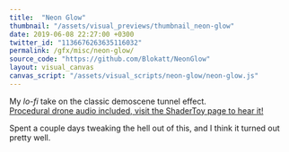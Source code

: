 ```yaml
---
title:  "Neon Glow"
thumbnail: "/assets/visual_previews/thumbnail_neon-glow"
date: 2019-06-08 22:27:00 +0300
twitter_id: "1136676263635116032"
permalink: /gfx/misc/neon-glow/
source_code: "https://github.com/Blokatt/NeonGlow" 
layout: visual_canvas
canvas_script: "/assets/visual_scripts/neon-glow/neon-glow.js"
---
```

My _lo-fi_ take on the classic demoscene tunnel effect.   
[Procedural drone audio included, visit the ShaderToy page to hear it!](https://www.shadertoy.com/view/ttX3W2)

Spent a couple days tweaking the hell out of this, and I think it turned out pretty well. 